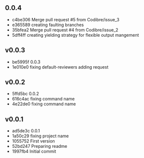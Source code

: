
## 0.0.4
* c4be306 Merge pull request #5 from Codibre/issue_3
* e365589 creating faulting branches
* 35bfea2 Merge pull request #4 from Codibre/issue_2
* 5dff4ff creating yielding strategy for flexible output mangement
## v0.0.3
* be5995f 0.0.3
* 1e010e0 fixing default-reviewers adding request
## v0.0.2
* 5ffd5bc 0.0.2
* 616c4ac fixing command name
* 4e22de0 fixing command name
## v0.0.1
* ad5de3c 0.0.1
* 1a50c29 fixing project name
* 1055752 First version
* 52bd247 Preparing readme
* 1997fb4 Initial commit
